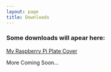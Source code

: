 ```yaml
---
layout: page
title: Downloads
---
```


### Some downloads will apear here:

[My Raspberry Pi Plate Cover](https://github.com/ItalianSquirel/ItalianSquirel.github.io/raw/master/downloads/petiePiPlate.zip)

More Coming Soon...

